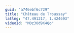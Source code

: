 ```yaml
---
guid: "a746ebf6c729"
title: "Château de Troussay"
latlng: "47.491217, 1.424693"
videoId: "M0z3Od9K4Qo" 
---
```

